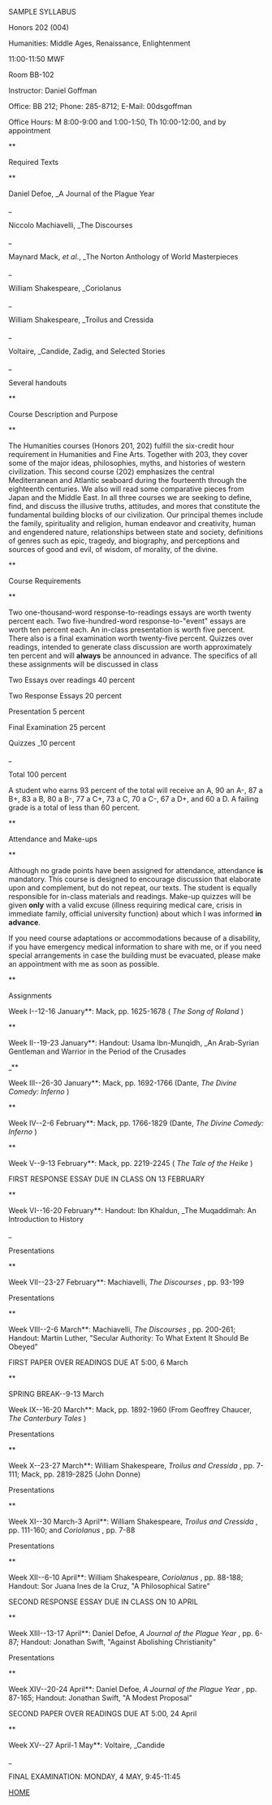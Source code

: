 SAMPLE SYLLABUS

Honors 202 (004)

Humanities: Middle Ages, Renaissance, Enlightenment

11:00-11:50 MWF

Room BB-102

Instructor: Daniel Goffman

Office: BB 212; Phone: 285-8712; E-Mail: 00dsgoffman

Office Hours: M 8:00-9:00 and 1:00-1:50, Th 10:00-12:00, and by appointment

**

Required Texts

**

Daniel Defoe, _A Journal of the Plague Year

_

Niccolo Machiavelli, _The Discourses

_

Maynard Mack, _et al_., _The Norton Anthology of World Masterpieces

_

William Shakespeare, _Coriolanus

_

William Shakespeare, _Troilus and Cressida

_

Voltaire, _Candide, Zadig, and Selected Stories

_

Several handouts

**

Course Description and Purpose

**

The Humanities courses (Honors 201, 202) fulfill the six-credit hour
requirement in Humanities and Fine Arts. Together with 203, they cover some of
the major ideas, philosophies, myths, and histories of western civilization.
This second course (202) emphasizes the central Mediterranean and Atlantic
seaboard during the fourteenth through the eighteenth centuries. We also will
read some comparative pieces from Japan and the Middle East. In all three
courses we are seeking to define, find, and discuss the illusive truths,
attitudes, and mores that constitute the fundamental building blocks of our
civilization. Our principal themes include the family, spirituality and
religion, human endeavor and creativity, human and engendered nature,
relationships between state and society, definitions of genres such as epic,
tragedy, and biography, and perceptions and sources of good and evil, of
wisdom, of morality, of the divine.

**

Course Requirements

**

Two one-thousand-word response-to-readings essays are worth twenty percent
each. Two five-hundred-word response-to-"event" essays are worth ten percent
each. An in-class presentation is worth five percent. There also is a final
examination worth twenty-five percent. Quizzes over readings, intended to
generate class discussion are worth approximately ten percent and will
**always** be announced in advance. The specifics of all these assignments
will be discussed in class



Two Essays over readings 40 percent

Two Response Essays 20 percent

Presentation 5 percent

Final Examination 25 percent

Quizzes _10 percent

_

Total 100 percent

A student who earns 93 percent of the total will receive an A, 90 an A-, 87 a
B+, 83 a B, 80 a B-, 77 a C+, 73 a C, 70 a C-, 67 a D+, and 60 a D. A failing
grade is a total of less than 60 percent.

**



Attendance and Make-ups

**

Although no grade points have been assigned for attendance, attendance **is**
mandatory. This course is designed to encourage discussion that elaborate upon
and complement, but do not repeat, our texts. The student is equally
responsible for in-class materials and readings. Make-up quizzes will be given
**only** with a valid excuse (illness requiring medical care, crisis in
immediate family, official university function) about which I was informed
**in advance**.

If you need course adaptations or accommodations because of a disability, if
you have emergency medical information to share with me, or if you need
special arrangements in case the building must be evacuated, please make an
appointment with me as soon as possible.

**

Assignments

Week I--12-16 January**: Mack, pp. 1625-1678 ( _The Song of Roland_ )

**

Week II--19-23 January**: Handout: Usama Ibn-Munqidh, _An Arab-Syrian
Gentleman and Warrior in the Period of the Crusades

_**

Week III--26-30 January**: Mack, pp. 1692-1766 (Dante, _The Divine Comedy:
Inferno_ )

**

Week IV--2-6 February**: Mack, pp. 1766-1829 (Dante, _The Divine Comedy:
Inferno_ )

**

Week V--9-13 February**: Mack, pp. 2219-2245 ( _The Tale of the Heike_ )

FIRST RESPONSE ESSAY DUE IN CLASS ON 13 FEBRUARY

**

Week VI--16-20 February**: Handout: Ibn Khaldun, _The Muqaddimah: An
Introduction to History

_

Presentations

**

Week VII--23-27 February**: Machiavelli, _The Discourses_ , pp. 93-199

Presentations

**

Week VIII--2-6 March**: Machiavelli, _The Discourses_ , pp. 200-261; Handout:
Martin Luther, "Secular Authority: To What Extent It Should Be Obeyed"

FIRST PAPER OVER READINGS DUE AT 5:00, 6 March

**

SPRING BREAK--9-13 March

Week IX--16-20 March**: Mack, pp. 1892-1960 (From Geoffrey Chaucer, _The
Canterbury Tales_ )

Presentations

**

Week X--23-27 March**: William Shakespeare, _Troilus and Cressida_ , pp.
7-111; Mack, pp. 2819-2825 (John Donne)

Presentations

**

Week XI--30 March-3 April**: William Shakespeare, _Troilus and Cressida_ , pp.
111-160; and _Coriolanus_ , pp. 7-88

Presentations

**

Week XII--6-10 April**: William Shakespeare, _Coriolanus_ , pp. 88-188;
Handout: Sor Juana Ines de la Cruz, "A Philosophical Satire"

SECOND RESPONSE ESSAY DUE IN CLASS ON 10 APRIL

**

Week XIII--13-17 April**: Daniel Defoe, _A Journal of the Plague Year_ , pp.
6-87; Handout: Jonathan Swift, "Against Abolishing Christianity"

Presentations

**

Week XIV--20-24 April**: Daniel Defoe, _A Journal of the Plague Year_ , pp.
87-165; Handout: Jonathan Swift, "A Modest Proposal"

SECOND PAPER OVER READINGS DUE AT 5:00, 24 April

**

Week XV--27 April-1 May**: Voltaire, _Candide

_

FINAL EXAMINATION: MONDAY, 4 MAY, 9:45-11:45



[HOME](default.htm)

